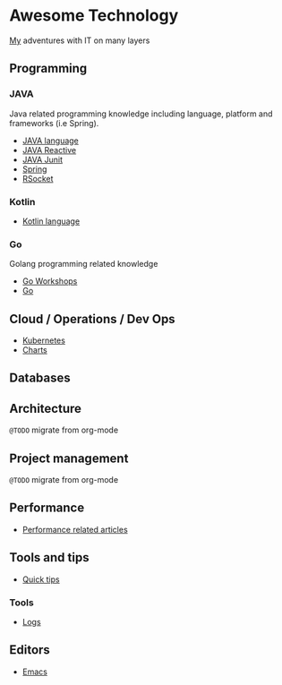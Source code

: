 # Awesome Technology

[My](http://twitter.com/ex00) adventures with IT on many layers

## Programming

### JAVA

Java related programming knowledge including language, platform and frameworks (i.e Spring).

- [JAVA language](programming/java/lang/README.md)
- [JAVA Reactive](programming/java/reactive/README.md)
- [JAVA Junit](programming/java/junit/README.md)
- [Spring](programming/java/spring/README.md)
- [RSocket](programming/java/rsocket/README.md)

### Kotlin 
- [Kotlin language](programming/kotlin/README.md)


### Go

Golang programming related knowledge

- [Go Workshops](https://github.com/exu/go-workshops)
- [Go](programming/go/README.md)


## Cloud / Operations / Dev Ops

- [Kubernetes](ops/kubernetes/README.md)
- [Charts](ops/charts/README.md)


## Databases

## Architecture

`@TODO` migrate from org-mode

## Project management

`@TODO` migrate from org-mode

## Performance

- [Performance related articles](performance/README.md)

## Tools and tips

- [Quick tips](quick-tips/README.md)

### Tools

- [Logs](tools/logs/README.md)

## Editors 

- [Emacs](editors/emacs/README.md) 